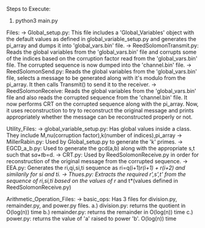 Steps to Execute:
1. python3 main.py

Files:
-> Global_setup.py: This file includes a 'Global_Variables' object with the default values as defined in global_variable_setup.py and generates the pi_array and dumps it into 'global_vars.bin' file.
-> ReedSolomonTransmit.py: Reads the global variables from the 'global_vars.bin' file and corrupts some of the indices based on the corruption factor read from the 'global_vars.bin' file. The corrupted sequence is now dumped into the 'channel.bin' file.
-> ReedSolomonSend.py: Reads the global variables from the 'global_vars.bin' file, selects a message to be generated along with it's modulo from the pi_array. It then calls Transmit() to send it to the receiver.
-> ReedSolomonReceive: Reads the global variables from the 'global_vars.bin' file and also reads the corrupted sequence from the 'channel.bin' file. It now performs CRT on the corrupted sequence along with the pi_array. Now, it uses reconstruction to try to reconstruct the original message and prints appropriately whether the message can be reconstructed properly or not.

Utility_Files:
-> global_variable_setup.py: Has global values inside a class. They include M,nu(corruption factor),k(number of indices),pi_array
-> MillerRabin.py: Used by Global_setup.py to generate the 'k' primes.
-> EGCD_a_b.py: Used to generate the gcd(a,b) along with the appropriate s,t such that s*a+t*b=d.
-> CRT.py: Used by ReedSolomonReceive.py in order for reconstruction of the original message from the corrupted sequence.
-> EEA.py: Generates the ri,qi,si,ti sequence as ri=q(i+1)*r(i+1) + r(i+2) and similarily for si and ti.
-> Thues.py: Extracts the required r',s',t' from the sequence of ri,si,ti based on the values of r* and t*(values defined in ReedSolomonReceive.py)

Arithmetic_Operation_Files:
-> basic_ops: Has 3 files for division.py, remainder.py, and power.py files.
        a.) division.py: returns the quotient in O(log(n)) time
        b.) remainder.py: returns the remainder in O(log(n)) time
        c.) power.py: returns the value of 'a' raised to power 'b'. O(log(n)) time
